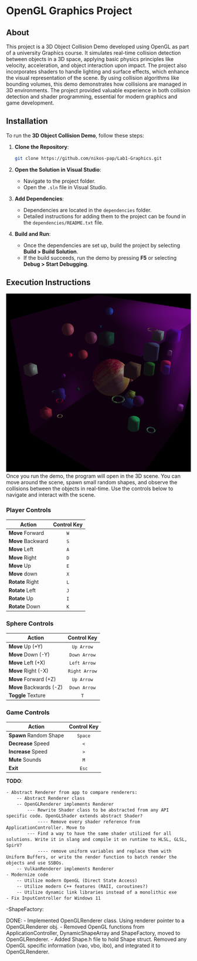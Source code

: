 # OpenGL Graphics Project
## About
This project is a 3D Object Collision Demo developed using OpenGL as part of a university Graphics course. It simulates real-time collision detection between objects in a 3D space, applying basic physics principles like velocity, acceleration, and object interaction upon impact. The project also incorporates shaders to handle lighting and surface effects, which enhance the visual representation of the scene. By using collision algorithms like bounding volumes, this demo demonstrates how collisions are managed in 3D environments. The project provided valuable experience in both collision detection and shader programming, essential for modern graphics and game development.
## Installation

To run the **3D Object Collision Demo**, follow these steps:

1. **Clone the Repository**:

    ```bash
    git clone https://github.com/nikos-pap/Lab1-Graphics.git
    ```

2. **Open the Solution in Visual Studio**:
    - Navigate to the project folder.
    - Open the `.sln` file in Visual Studio.

3. **Add Dependencies**:
    - Dependencies are located in the `dependencies` folder.
    - Detailed instructions for adding them to the project can be found in the `dependencies/README.txt` file.

4. **Build and Run**:
    - Once the dependencies are set up, build the project by selecting **Build > Build Solution**.
    - If the build succeeds, run the demo by pressing **F5** or selecting **Debug > Start Debugging**.
## Execution Instructions
![Example Image](Images/ExampleImage.png)
Once you run the demo, the program will open in the 3D scene. You can move around the scene, spawn small random shapes, and observe the collisions between the objects in real-time. Use the controls below to navigate and interact with the scene.

### Player Controls

| Action              | Control Key    |
|---------------------|:--------------:|
| **Move** Forward    | `W`            |
| **Move** Backward   | `S`            |
| **Move** Left       | `A`            |
| **Move** Right      | `D`            |
| **Move** Up         | `E`            |
| **Move** down       | `X`            |
| **Rotate** Right    | `L`            |
| **Rotate** Left     | `J`            |
| **Rotate** Up       | `I`            |
| **Rotate** Down     | `K`            |


### Sphere Controls
| Action                 | Control Key    |
|------------------------|:--------------:|
| **Move** Up (+Y)       | `Up Arrow`     |
| **Move** Down (-Y)     | `Down Arrow`   |
| **Move** Left (+X)     | `Left Arrow`   |
| **Move** Right (-X)    | `Right Arrow`  |
| **Move** Forward (+Z)  | `Up Arrow`     |
| **Move** Backwards (-Z)| `Down Arrow`   |
| **Toggle** Texture     | `T`            |


### Game Controls
| Action                 | Control Key    |
|------------------------|:--------------:|
| **Spawn** Random Shape | `Space`        |
| **Decrease** Speed     | `<`            |
| **Increase** Speed     | `>`            |
| **Mute** Sounds        | `M`            |
| **Exit**               | `Esc`          |

**TODO**: 

	- Abstract Renderer from app to compare renderers:
		-- Abstract Renderer class
		-- OpenGLRenderer implements Renderer
			--- Rewrite Shader class to be abstracted from any API specific code. OpenGLShader extends abstract Shader?
				---- Remove every shader reference from ApplicationController. Move to 
			--- Find a way to have the same shader utilized for all solutions. Write it in slang and compile it on runtime to HLSL, GLSL, SpirV?
				---- remove uniform variables and replace them with Uniform Buffers, or write the render function to batch render the objects and use SSBOs.
		-- VulkanRenderer implements Renderer
	- Modernize code
		-- Utilize modern OpenGL (Direct State Access)
		-- Utilize modern C++ features (RAII, coroutines?)
		-- Utilize dynamic link libraries instead of a monolithic exe
	- Fix InputController for Windows 11

-ShapeFactory: 

DONE:	- Implemented OpenGLRenderer class. Using renderer pointer to a OpenGLRenderer obj.
	- Removed OpenGL functions from ApplicationController, DynamicShapeArray and ShapeFactory, moved to OpenGLRenderer.
	- Added Shape.h file to hold Shape struct. Removed any OpenGL specific information (vao, vbo, ibo), and integrated it to OpenGLRenderer.
	

